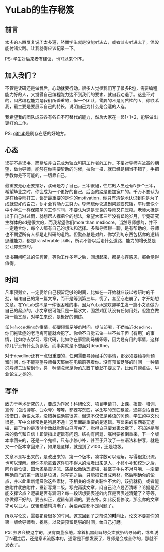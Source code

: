 # YuLab的生存秘笈

## 前言

太多的东西反复说了太多遍，然而学生就是没能听进去，或者其实听进去了，但没能付诸实践。让我觉得应该记录一下。

PS: 学生对后来者有建议，也可以来个PR。

## 加入我们？

不管是读研还是做博后，心动就要行动。很多人觉得我们写了很多R包，需要编程能力好的人，又觉得自己编程能力达不到我们的要求，就自我劝退了。这是不对的，固然编程能力是我们所看重的，但一个团队，需要的不是同质性的人，你联系我，最主要是要展示自己的特长，说明自己为什么是合适的人选。

我希望我的团队成员各有各自不可替代的能力，然后大家在一起1+1>2，能够做出更好的工作。

PS: [github](https://github.com/YuLab-SMU)是刷存在感的好地方。


## 心态

读研不是读书，而是培养自己成为独立科研工作者的工作。不要对导师有过高的期望，做为导师，能够在你需要帮助的时候，拉你一把，就已经是相当不错了，手把手教你是不可能的，一切靠自己。

最重要是心态要摆好，读研是为了自己，三年很短，往后的人生还有N多个三年，希望毕业之时，你会成为一个更好的自己，后面的路是更加宽广的。千万不要认为是在给导师打工，读研最重要的是你的motivation，你只有清楚地认识到你是为了成就更好的自己，你才会有动力去努力。导师跟你说遇到问题要死磕，平时要像个中小学生一样保障学习工作时间，不要认为这是无良的导师又在压榨。老师大抵是出于自己淋过雨，就想帮人撑把伞的想法，希望大家三年没有蹉跎岁月，毕竟研究生群体的sd是很大的，而我希望你们more than mediocre。当然导师想的，并不一定适合你，每个人都有自己的想法和选择。多和导师聊一聊，是有帮助的，导师也不期望所有人都是走科研的道路。但勤奋总是对的，你学到的东西包括你的逻辑思维能力，都是transferable skills，所以不管以后走什么道路，能力的增长总是会让你受益的。

读书期间吃过的任何苦，等你工作多年之后，回想起来，都是心存感恩，都会觉得值得。

## 时间

凡事预则立，一定要给自己预留足够的时间，比如在一开始就应该以考研时的干劲，瞄准自己的第一篇文章，而不是等到第三年，慌了，甚至心态崩了，才开始想文章。在YuLab这不是一件很困难的事，因为YuLab是欢迎学生发一篇小文章做为自己的起点的，小文章很可能只是一篇水文，固然对团队没有任何用处，但独立做第一篇文章，对学生来说，是极好的训练。

任何有deadline的事情，都要预留足够的时间，提前部署，不然临近deadline，你们拖延症的老毛病可能就会犯了。你会不自觉去做一些不拉干但【有用】的事情，比如你去学习、写代码，比如你在家里刷马桶等等，因为是有用的事情，这样你几乎没有什么负罪感，而事实就是不想面对deadline。

对于deadline还有一点很重要的，任何需要导师经手的事情，都必须要给导师预留时间，你不能期望导师每天都坐在电脑前等着你。没有预留足够的时间，一种情况导师无法帮到你，另一种情况就是你的东西干脆就不要交了，比如开题报告、毕业论文之类的。


## 写作

致力于学术研究的人，要成为作家！科研论文、项目申请书、上课、报告、培训、宣传（包括博客、公众号）等等，都要写东西。学生写的东西很差，通常会给自己找借口，英语太差。没错英语确实很差，但这不仅仅是英语的问题，学生的中文也很差，写中文经常也是狗屁不通！这里面最重要的是逻辑。写出来的东西毫无逻辑，最可怕的是凑够字数就觉得自己写完了，觉得自己要发表文章了，不知道是哪来的勇气和自信！即使指出逻辑有问题、结构有问题，嘱咐要推倒重来，下一个版本拿回来的，还是一个鬼样，只有小修小补，甚至于只改了一些语法和拼写，就是又一个版本拿回来了，如果是这样，就是到了v100，还是垃圾。

文章不是写出来的，是改出来的，第一个版本，凑字数可以理解，写得很意识流，也可以理解。但你不能拿着这样见不得人的垃圾出来见人，小修小补和校对之后，同样是垃圾，因为还是意识流，还是松散缺乏逻辑，甚至于牛头不对马嘴。一定要明确自己的第一版就是垃圾，你写完之后，只能把它当成素材，然后明确你的论点，并以此重新组织你这些素材，不相关的或者关联性不大的，该扔就扔，或者能放附件就放附件，重新写第二版。写完再读文章，问自己论点是否清晰？论据是否能支撑论点？逻辑是否有漏洞？每一段话想要表述的内容是否表述清楚了？等等，你做得不好的，要去纠正，逻辑有漏洞的，要去补。如此反复修改，那么你的文章才可以见人。逻辑和结构清晰了，英语再差都不是问题了。


所以写论文，需要花费很多的时间。这又回到了之前说的**时间**上，论文不要拿你的第一版给导师看，找骂。以及要预留足够的时间，给自己打磨。

PS: 抄袭会被退学的，没有商量余地。拿着机器翻译的英文就扔给导师的，或者说了N遍之后，还是意识流版本的，通常是不想发表了，导师是会成全你的，那就不发表了。

